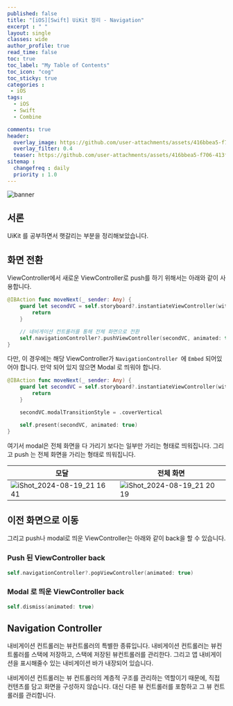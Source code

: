 ```yaml
---
published: false
title: "[iOS][Swift] UiKit 정리 - Navigation"	
excerpt : " "	
layout: single	
classes: wide
author_profile: true
read_time: false
toc: true
toc_label: "My Table of Contents"
toc_icon: "cog"
toc_sticky: true
categories :	
 - iOS	
tags: 	
  - iOS
  - Swift
  - Combine

comments: true	
header:
  overlay_image: https://github.com/user-attachments/assets/416bbea5-f706-413f-b1ad-b321ead319c4
  overlay_filter: 0.4
  teaser: https://github.com/user-attachments/assets/416bbea5-f706-413f-b1ad-b321ead319c4
sitemap :	
  changefreq : daily	
  priority : 1.0	
---
```


![banner](https://github.com/user-attachments/assets/416bbea5-f706-413f-b1ad-b321ead319c4)

## 서론

UiKit 를 공부하면서 햇갈리는 부분을 정리해보았습니다.

## 화면 전환

ViewController에서 새로운 ViewController로 push를 하기 위해서는 아래와 같이 사용합니다.

```swift
@IBAction func moveNext(_ sender: Any) {
    guard let secondVC = self.storyboard?.instantiateViewController(withIdentifier: "SecondVC") else {
        return
    }

    // 네비게이션 컨트롤러를 통해 전체 화면으로 전환
    self.navigationController?.pushViewController(secondVC, animated: true)
}
```

다만, 이 경우에는 해당 ViewController가 `NavigationController `에 `Embed` 되어있어야 합니다. 만약 되어 있지 않으면 Modal 로 띄워야 합니다.

```swift
@IBAction func moveNext(_ sender: Any) {
    guard let secondVC = self.storyboard?.instantiateViewController(withIdentifier: "SecondVC") else {
        return
    }

    secondVC.modalTransitionStyle = .coverVertical

    self.present(secondVC, animated: true)
}
```

여기서 modal은 전체 화면을 다 가리기 보다는 일부만 가리는 형태로 띄워집니다. 그리고 push 는 전체 화면을 가리는 형태로 띄워집니다.

|모달|전체 화면|
|---|---|
|![iShot_2024-08-19_21 16 41](https://github.com/user-attachments/assets/f691863f-0125-4689-a312-8a79fe1cced9)|![iShot_2024-08-19_21 20 19](https://github.com/user-attachments/assets/bb4077af-8ec3-43a2-be1e-66d8c8789c1a)|


## 이전 화면으로 이동

그리고 push나 modal로 띄운 ViewController는 아래와 같이 back을 할 수 있습니다.

### Push 된 ViewController back

```swift
self.navigationController?.popViewController(animated: true)
```

### Modal 로 띄운 ViewController back

```swift
self.dismiss(animated: true)
```

## Navigation Controller

내비게이션 컨트롤러는 뷰컨트롤러의 특별한 종류입니다. 내비게이션 컨트롤러는 뷰컨트롤러를 스택에 저장하고, 스택에 저장된 뷰컨트롤러를 관리한다. 그리고 앱 내비게이션을 표시해줄수 있는 내비게이션 바가 내장되어 있습니다.

내비게이션 컨트롤러는 뷰 컨트롤러의 계층적 구조를 관리하는 역할이기 때문에, 직접 컨텐츠를 담고 화면을 구성하지 않습니다. 대신 다른 뷰 컨트롤러를 포함하고 그 뷰 컨트롤러를 관리합니다.